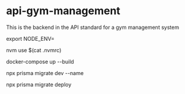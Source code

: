 # api-gym-management
This is the backend in the API standard for a gym management system

export NODE_ENV=

nvm use $(cat .nvmrc)

docker-compose up --build

npx prisma migrate dev --name <name>

npx prisma migrate deploy
